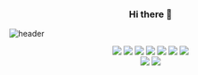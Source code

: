 <!--
**HyeonjungNoh/HyeonjungNoh** is a ✨ _special_ ✨ repository because its `README.md` (this file) appears on your GitHub profile.

Here are some ideas to get you started:

- 🔭 I’m currently working on ...
- 🌱 I’m currently learning ...
- 👯 I’m looking to collaborate on ...
- 🤔 I’m looking for help with ...
- 💬 Ask me about ...
- 📫 How to reach me: ...
- 😄 Pronouns: ...
- ⚡ Fun fact: ...
-->

### <center> Hi there 👋 </center>
![header](https://capsule-render.vercel.app/api?type=waving&color=auto&height=300&section=header&text=welcome&fontSize=90)

<div align="center">
	<img src="https://img.shields.io/badge/Python-3776AB?style=flat&logo=Python&logoColor=white"/>
	<img src="https://img.shields.io/badge/C-A8B9CC?style=flat&logo=C&logoColor=white"/>
	<img src="https://img.shields.io/badge/C++-00599C?style=flat&logo=C++&logoColor=white"/>
	<img src="https://img.shields.io/badge/googleanalytics-E37400?style=flat&logo=googleanalytics&logoColor=white"/>
	<img src="https://img.shields.io/badge/linux-FCC624?style=flat&logo=linux&logoColor=white"/>
	<img src="https://img.shields.io/badge/raspberrypi-A22846?style=flat&logo=raspberrypi&logoColor=white"/>
	<img src="https://img.shields.io/badge/arduino-00878F?style=flat&logo=arduino&logoColor=white"/>
</div>




<div align="center">
	<img src="https://img.shields.io/badge/telegram-26A5E4?style=flat&logo=telegram&logoColor=white"/>
	<img src="https://img.shields.io/badge/github-181717?style=flat&logo=github&logoColor=white"/>
</div>

